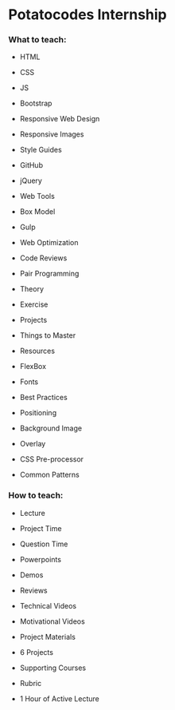 # Potatocodes Internship

### What to teach:

* HTML
* CSS
* JS

* Bootstrap
* Responsive Web Design
* Responsive Images

* Style Guides
* GitHub
* jQuery

* Web Tools
* Box Model
* Gulp

* Web Optimization
* Code Reviews
* Pair Programming

* Theory
* Exercise
* Projects

* Things to Master
* Resources

* FlexBox
* Fonts
* Best Practices

* Positioning
* Background Image
* Overlay

* CSS Pre-processor
* Common Patterns

### How to teach:

* Lecture
* Project Time
* Question Time

* Powerpoints
* Demos
* Reviews

* Technical Videos
* Motivational Videos
* Project Materials

* 6 Projects
* Supporting Courses
* Rubric

* 1 Hour of Active Lecture